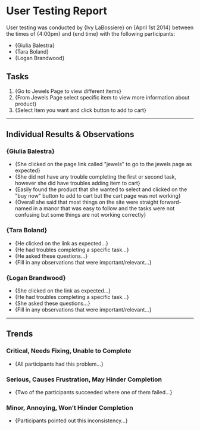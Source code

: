 # User Testing Report

User testing was conducted by {Ivy LaBossiere} on {April 1st 2014} between the times of {4:00pm} and {end time} with the following participants:

- {Giulia Balestra}
- {Tara Boland}
- {Logan Brandwood}

## Tasks

1. {Go to Jewels Page to view different items}
2. {From Jewels Page select specific item to view more information about product}
3. {Select Item you want and click button to add to cart}

---

## Individual Results & Observations

### {Giulia Balestra}

- {She clicked on the page link called "jewels" to go to the jewels page as expected}
- {She did not have any trouble completing the first or second task, however she did have troubles adding item to cart}
- {Easily found the product that she wanted to select and clicked on the "buy now" button to add to cart but the cart page was not working}
- {Overall she said that most things on the site were straight forward- named in a manor that was easy to follow and the tasks were not confusing but some things are not working correctly}

### {Tara Boland}

- {He clicked on the link as expected…}
- {He had troubles completing a specific task…}
- {He asked these questions…}
- {Fill in any observations that were important/relevant…}

### {Logan Brandwood}

- {She clicked on the link as expected…}
- {He had troubles completing a specific task…}
- {She asked these questions…}
- {Fill in any observations that were important/relevant…}

---

## Trends

### Critical, Needs Fixing, Unable to Complete

- {All participants had this problem…}

### Serious, Causes Frustration, May Hinder Completion

- {Two of the participants succeeded where one of them failed…}

### Minor, Annoying, Won’t Hinder Completion

- {Participants pointed out this inconsistency…}
